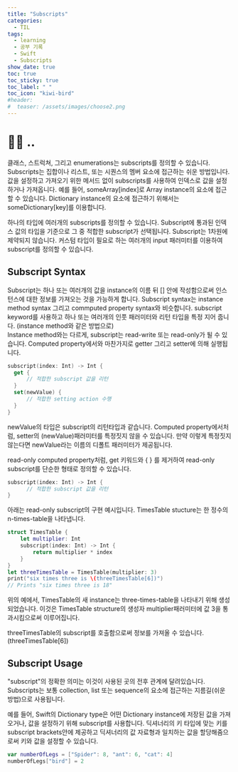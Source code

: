 ```yaml
---
title: "Subscripts"
categories:
  - TIL
tags:
  - learning
  - 공부 기록
  - Swift
  - Subscripts
show_date: true
toc: true
toc_sticky: true
toc_label: " "
toc_icon: "kiwi-bird"
#header:
#  teaser: /assets/images/choose2.png
---
```


# 👩‍🌾 ..

  클래스, 스트럭쳐, 그리고 enumerations는 subscripts를 정의할 수 있습니다. Subscripts는 집합이나 리스트, 또는 시퀀스의 멤버 요소에 접근하는 쉬운 방법입니다. 값을 설정하고 가져오기 위한 메서드 없이 subscripts를 사용하여 인덱스로 값을 설정하거나 가져옵니다. 예를 들어, someArray[index]로 Array instance의 요소에 접근할 수 있습니다. Dictionary instance의 요소에 접근하기 위해서는 someDictionary[key]를 이용합니다.  

  하나의 타입에 여러개의 subscripts를 정의할 수 있습니다. Subscript에 통과된 인덱스 값의 타입을 기준으로 그 중 적합한 subscript가 선택됩니다. Subscript는 1차원에 제약되지 않습니다. 커스텀 타입이 필요로 하는 여러개의 input 패러미터를 이용하여 subscript를 정의할 수 있습니다.


## Subscript Syntax

  Subscript는 하나 또는 여러개의 값을 instance의 이름 뒤 [] 안에 작성함으로써 인스턴스에 대한 정보를 가져오는 것을 가능하게 합니다. Subscript syntax는 instance method syntax 그리고 commputed property syntax와 비슷합니다. subscript keyword를 사용하고 하나 또는 여러개의 인풋 패러미터와 리턴 타입을 특정 지어 줍니다. (instance method와 같은 방법으로)  
  Instance method와는 다르게, subscript는 read-write 또는 read-only가 될 수 있습니다. Computed property에서와 마찬가지로 getter 그리고 setter에 의해 실행됩니다.

  ```swift
  subscript(index: Int) -> Int {
    get {
        // 적합한 subscript 값을 리턴
    }
    set(newValue) {
        // 적합한 setting action 수행
    }
  }
  ```

  newValue의 타입은 subscript의 리턴타입과 같습니다. Computed property에서처럼, setter의 (newValue)패러미터를 특정짓지 않을 수 있습니다. 만약 이렇게 특정짓지 않는다면 newValue라는 이름의 디폴트 패러미터가 제공됩니다.  

  read-only computed property처럼, get 키워드와 { } 를 제거하여 read-only subscript를 단순한 형태로 정의할 수 있습니다.

  ```swift
  subscript(index: Int) -> Int {
        // 적합한 subscript 값을 리턴
  }
  ```

  아래는 read-only subscript의 구현 예시입니다. TimesTable stucture는 한 정수의 n-times-table을 나타냅니다.

  ```swift
  struct TimesTable {
      let multiplier: Int
      subscript(index: Int) -> Int {
          return multiplier * index
      }
  }
  let threeTimesTable = TimesTable(multiplier: 3)
  print("six times three is \(threeTimesTable[6])")
  // Prints "six times three is 18"
  ```

  위의 예에서, TimesTable의 새 instance는 three-times-table을 나타내기 위해 생성되었습니다. 이것은 TimesTable structure의 생성자 multiplier패러미터에 값 3을 통과시킴으로써 이루어집니다.  

  threeTimesTable의 subscript를 호출함으로써 정보를 가져올 수 있습니다. (threeTimesTable[6])

## Subscript Usage  

  "subscript"의 정확한 의미는 이것이 사용된 곳의 전후 관계에 달려있습니다. Subscripts는 보통 collection, list 또는 sequence의 요소에 접근하는 지름길(쉬운 방법)으로 사용됩니다.

  예를 들어, Swift의 Dictionary type은 어떤 Dictionary instance에 저장된 값을 가져오거나, 값을 설정하기 위해 subscript를 사용합니다. 딕셔너리의 키 타입에 맞는 키를 subscript brackets안에 제공하고 딕셔너리의 값 자료형과 일치하는 값을 할당해줌으로써 키와 값을 설정할 수 있습니다.

  ```swift
  var numberOfLegs = ["Spider": 8, "ant": 6, "cat": 4]
  numberOfLegs["bird"] = 2
  ```

<!-- ## Subscript Options  

  Subscripts는  -->
